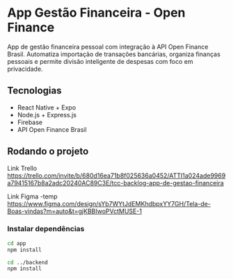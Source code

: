 # App Gestão Financeira - Open Finance

App de gestão financeira pessoal com integração à API Open Finance Brasil. Automatiza importação de transações bancárias, organiza finanças pessoais e permite divisão inteligente de despesas com foco em privacidade.

## Tecnologias
- React Native + Expo
- Node.js + Express.js
- Firebase
- API Open Finance Brasil

## Rodando o projeto

Link Trello
https://trello.com/invite/b/680d16ea71b8f025636a0452/ATTI1a024ade9969a79415167b8a2adc20240AC89C3E/tcc-backlog-app-de-gestao-financeira

Link Figma -temp
https://www.figma.com/design/sYb7WYtJdEMKhdbpxYY7GH/Tela-de-Boas-vindas?m=auto&t=gjKBBIwoPVctMUSE-1

### Instalar dependências
```bash
cd app
npm install

cd ../backend
npm install
